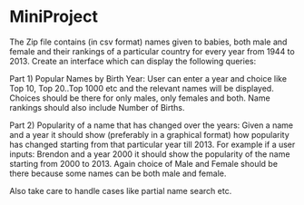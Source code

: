 # MiniProject
The Zip file contains (in csv format) names given to babies, both male and female and their rankings of a particular country for every year from 1944 to 2013. Create an interface which can display the following queries:

Part 1) Popular Names by Birth Year: User can enter a year and choice like Top 10, Top 20..Top 1000 etc and the relevant names will be displayed. Choices should be there for only males, only females and both. Name rankings should also include Number of Births.

Part 2) Popularity of a name that has changed over the years: Given a name and a year it should show (preferably in a graphical format) how popularity has changed starting from that particular year till 2013. For example if a user inputs: Brendon and a year 2000 it should show the popularity of the name starting from 2000 to 2013. Again choice of Male and Female should be there because some names can be both male and female.

Also take care to handle cases like partial name search etc.
